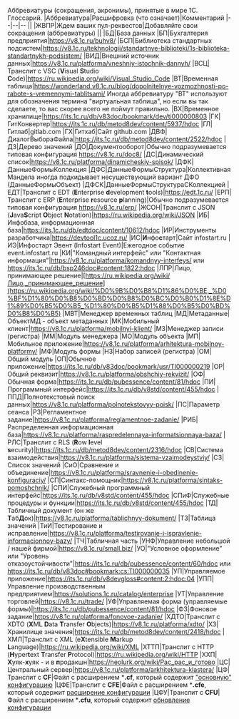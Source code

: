 Аббревиатуры (сокращения, акронимы), принятые в мире 1С. Глоссарий.
|Аббревиатура|Расшифровка (что означает)|Комментарий
|--|--|--
||
|ЖВПР|Ждем ваших пул-реквестов|Добавляйте свои сокращения (аббревиатуры)
||
|БД|База данных
|БП|Бухгалтерия предприятия|https://v8.1c.ru/buhv8/
|БСП|Библиотека стандартных подсистем|https://v8.1c.ru/tekhnologii/standartnye-biblioteki/1s-biblioteka-standartnykh-podsistem/
|ВИД|Внешний источник данных|https://v8.1c.ru/platforma/vneshniy-istochnik-dannyh/
|ВСЦ|Транслит с VSC (**V**isual **S**tudio **C**ode)|https://ru.wikipedia.org/wiki/Visual_Studio_Code
|ВТ|Временная таблица|https://wonderland.v8.1c.ru/blog/dopolnitelnye-vozmozhnosti-po-rabote-s-vremennymi-tablitsami/ Иногда аббревиатуру "ВТ" используют для обозначения термина "виртуальная таблица", но если вы так сделаете, то вас скорее всего не поймут правильно.
|ВХ|Временное хранилище|https://its.1c.ru/db/v83doc/bookmark/dev/ti000000803
|ГК|ГитКонвертер|https://its.1c.ru/db/metod8dev/content/5937/hdoc
|ГЛ|Гитлаб|gitlab.com
|ГХ|Гитхаб|Сайт github.com
|ДВФ|ДиалогВыбораФайла|https://its.1c.ru/db/metod8dev/content/2522/hdoc
|ДЗ|Дерево значений
|ДО|Документооборот|Обычно подразумевается типовая конфигурация https://v8.1c.ru/doc8/
|ДС|Динамический список|https://v8.1c.ru/platforma/dinamicheskiy-spisok/
|ДФК|ДанныеФормыКоллекция
|ДФС|ДанныеФормыСтруктура|Коллективная Мандела иногда подкидывает несуществующий вариант ДФО (ДанныеФормыОбъект)
|ДФСК|ДанныеФормыСтруктураСКоллекцией
|ЕДТ|Транслит с EDT (**E**nterprise **d**evelopment **t**ools)|https://edt.1c.ru/
|ЕРП|Транслит с ERP (**E**nterprise **r**esource **p**lanning)|Обычно подразумевается типовая конфигурация https://v8.1c.ru/erp/
|ЖСОН|Транслит с JSON (**J**ava**S**cript **O**bject **N**otation)|https://ru.wikipedia.org/wiki/JSON
|ИБ|Инфобаза, информационная база|https://its.1c.ru/db/edtdoc/content/10612/hdoc
|ИР|Инструменты разработчика|https://devtool1c.ucoz.ru/
|ИС|**И**нфо**с**тарт|Сайт infostart.ru
|ИЭ|Инфостарт Эвент (Infostart Event)|Ежегодное событие event.infostart.ru
|КИ|"Командный интерфейс" или "Контактная информация"|https://v8.1c.ru/platforma/komandnyy-interfeys/ или https://its.1c.ru/db/bsp246doc#content:1822:hdoc
|ЛПР|Лицо, принимающее решение|[https://ru.wikipedia.org/wiki/Лицо,_принимающее_решение](https://ru.wikipedia.org/wiki/%D0%9B%D0%B8%D1%86%D0%BE,_%D0%BF%D1%80%D0%B8%D0%BD%D0%B8%D0%BC%D0%B0%D1%8E%D1%89%D0%B5%D0%B5_%D1%80%D0%B5%D1%88%D0%B5%D0%BD%D0%B8%D0%B5)
|МВТ|Менеджер временных таблиц
|МД|Метаданные|ОбъектМД - объект метаданных
|МК|Мобильный клиент|https://v8.1c.ru/platforma/mobilnyi-klient/
|МЗ|Менеджер записи (регистра)
|ММ|Модуль менеджера
|МО|Модуль объекта
|МП|Мобильное приложение|https://v8.1c.ru/platforma/arhitektura-mobilnoy-platformy/
|МФ|Модуль формы
|НЗ|Набор записей (регистра)
|ОМ|Общий модуль
|ОП|Обычное приложение|https://its.1c.ru/db/v83doc/bookmark/usr/TI000000219
|ОР|Общий реквизит|https://v8.1c.ru/platforma/obshchiy-rekvizit/
|ОФ|Обычная форма|https://its.1c.ru/db/pubessence/content/81/hdoc
|ПИ|Программный интерфейс|https://its.1c.ru/db/v8std/content/455/hdoc
|ППД|Полнотекстовый поиск данных|https://v8.1c.ru/platforma/polnotekstovyy-poisk/
|ПС|Параметр сеанса
|РЗ|Регламентное задание|https://v8.1c.ru/platforma/reglamentnoe-zadanie/
|РИБ|Распределенная информационная база|https://v8.1c.ru/platforma/raspredelennaya-informatsionnaya-baza/
|РЛС|Транслит с RLS (**R**ow **l**evel **s**ecurity)|https://its.1c.ru/db/metod8dev/content/2316/hdoc
|СВ|Система взаимодействия|https://v8.1c.ru/platforma/sistema-vzaimodeystviy/
|СЗ|Список значений
|СиО|Сравнение и объединение|https://v8.1c.ru/platforma/sravnenie-i-obedinenie-konfiguraciy/
|СП|Синтакс-помощник|https://v8.1c.ru/platforma/sintaks-pomoshchnik/
|СПИ|Служебный программный интерфейс|https://its.1c.ru/db/v8std/content/455/hdoc
|СПиФ|Служебные процедуры и функции|https://its.1c.ru/db/v8std/content/455/hdoc
|ТД|Табличный документ (он же **Т**аб**Д**ок)|https://v8.1c.ru/platforma/tablichnyy-dokument/
|ТЗ|Таблица значений
|ТиИ|Тестирование и исправление|https://v8.1c.ru/platforma/testirovanie-i-ispravlenie-informacionnoy-bazy/
|ТЧ|Табличная часть
|УНФ|Управление небольшой / нашей фирмой|https://v8.1c.ru/small.biz/
|УО|"Условное оформление" или "Уровень отказоустойчивости"|https://its.1c.ru/db/pubessence/content/60/hdoc или https://its.1c.ru/db/v83doc#bookmark:cs:TI000000035
|УП|Управляемое приложение|https://its.1c.ru/db/v8devgloss#content:2:hdoc:04
|УПП|Управление производственным предприятием|https://solutions.1c.ru/catalog/enterprise
|УТ|Управление торговлей|https://v8.1c.ru/trade/
|УФ|Управляемая форма (управляемые формы)|https://its.1c.ru/db/pubessence/content/81/hdoc
|ФЗ|Фоновое задание|https://v8.1c.ru/platforma/fonovoe-zadanie/
|ХДТО|Транслит с XDTO (**X**ML **D**ata **T**ransfer **O**bjects)|https://v8.1c.ru/platforma/xdto/
|ХЗ|Хранилище значения|https://its.1c.ru/db/metod8dev/content/2418/hdoc
|ХМЛ|Транслит с XML (e**X**tensible **M**arkup **L**anguage)|https://ru.wikipedia.org/wiki/XML
|ХТТП|Транслит с HTTP (**H**yper**t**ext **T**ransfer **P**rotocol)|https://ru.wikipedia.org/wiki/HTTP
|ХХП|**Х**уяк-**х**уяк - и в **п**родакшн|https://neolurk.org/wiki/Рас_рас_и_готово
|ЦС|Центральный сервер|https://v8.1c.ru/platforma/arkhitektura-klastera/
|ЦФ|Транслит с **CF**|Файл с расширением ***.cf**, который содержит ["основную" конфигурацию](https://v8.1c.ru/platforma/sohranenie-i-zagruzka-konfiguraciy/)
|ЦФЕ|Транслит с **CFE**|Файл с расширением ***.cfe**, который содержит [расширение конфигурации](https://v8.1c.ru/platforma/rasshireniya/)
|ЦФУ|Транслит с **CFU**|Файл с расширением ***.cfu**, который содержит [обновление конфигурации](https://its.1c.ru/db/pubtirage/content/53/hdoc)
